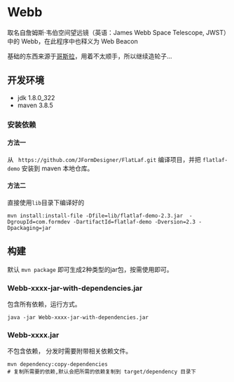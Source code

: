 # Webb

取名自詹姆斯·韦伯空间望远镜（英语：James Webb Space Telescope, JWST）中的 Webb，在此程序中也释义为 Web Beacon

基础的东西来源于[哥斯拉](https://github.com/BeichenDream/Godzilla)，用着不太顺手，所以继续造轮子...

## 开发环境

- jdk 1.8.0_322
- maven 3.8.5

### 安装依赖


#### 方法一

从 ` https://github.com/JFormDesigner/FlatLaf.git` 编译项目，并把 `flatlaf-demo` 安装到 maven 本地仓库。

#### 方法二

直接使用`lib`目录下编译好的

```shell
mvn install:install-file -Dfile=lib/flatlaf-demo-2.3.jar  -DgroupId=com.formdev -DartifactId=flatlaf-demo -Dversion=2.3 -Dpackaging=jar
```

## 构建

默认 `mvn package` 即可生成2种类型的jar包，按需使用即可。

###  Webb-xxxx-jar-with-dependencies.jar

包含所有依赖，运行方式。

```shell
java -jar Webb-xxxx-jar-with-dependencies.jar
```


### Webb-xxxx.jar
不包含依赖， 分发时需要附带相关依赖文件。
```shell
mvn dependency:copy-dependencies
# 复制所需要的依赖,默认会把所需的依赖复制到 target/dependency 目录下
```